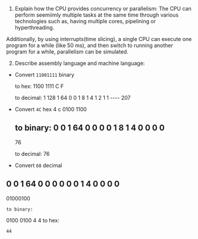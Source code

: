 <!-- Answers to the Short Answer Essay Questions go here -->

1. Explain how the CPU provides concurrency or parallelism:
The CPU can perform seemiimly multiple tasks at the same time through various technologies such as,  having multiple cores,  pipelining or hyperthreading.

Additionally, by using interrupts(time slicing), a single CPU can execute one program for a while (like 50 ms), and then switch to running another program for a while, parallelism can be simulated.

2. Describe assembly language and machine language:


* Convert `11001111` binary

    to hex:
    1100 1111
    C     F

    to decimal:
    1  128
    1  64
    0
    0
    1  8
    1  4
    1  2
    1  1
      ----
      207


* Convert `4C` hex
4    c
0100 1100

    to binary:
0  0
1  64
0  0
0  0
1  8
1  4
0  0
0  0
   --
    76

    to decimal:
76

* Convert `68` decimal

0  0
1  64
0  0
0  0
0  0
1  4
0  0
0  0
-------

01000100

    to binary:
0100 0100
4     4
    to hex:

    44